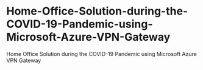 # Home-Office-Solution-during-the-COVID-19-Pandemic-using-Microsoft-Azure-VPN-Gateway
Home Office Solution during the COVID-19 Pandemic using Microsoft Azure VPN Gateway
